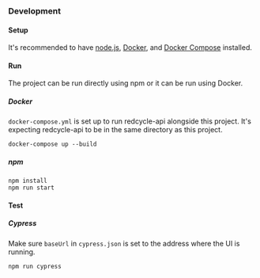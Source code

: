 ### Development
#### Setup
It's recommended to have [node.js](https://nodejs.org/en/), [Docker](https://www.docker.com/), and [Docker Compose](https://docs.docker.com/compose/install/) installed.

#### Run
The project can be run directly using npm or it can be run using Docker. 

##### Docker
`docker-compose.yml` is set up to run redcycle-api alongside this project. It's expecting redcycle-api to be in the same directory as this project. 
```
docker-compose up --build
```

##### npm
```
npm install
npm run start
```

#### Test

##### Cypress
Make sure `baseUrl` in `cypress.json` is set to the address where the UI is running.

```
npm run cypress
```


